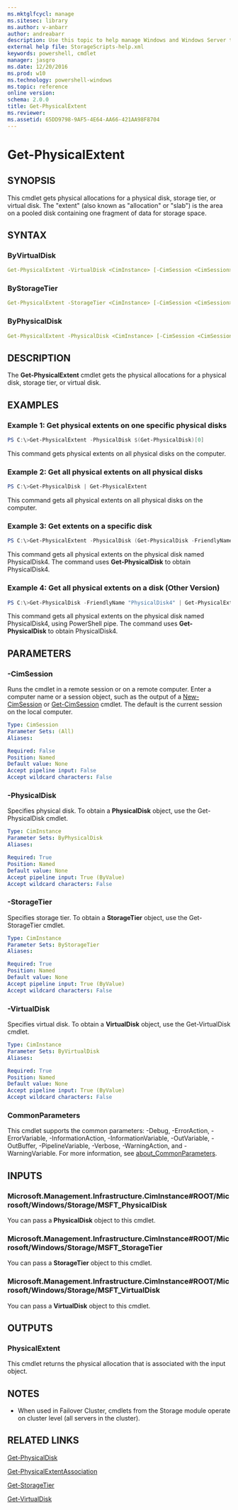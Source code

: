 ```yaml
---
ms.mktglfcycl: manage
ms.sitesec: library
ms.author: v-anbarr
author: andreabarr
description: Use this topic to help manage Windows and Windows Server technologies with Windows PowerShell.
external help file: StorageScripts-help.xml
keywords: powershell, cmdlet
manager: jasgro
ms.date: 12/20/2016
ms.prod: w10
ms.technology: powershell-windows
ms.topic: reference
online version:
schema: 2.0.0
title: Get-PhysicalExtent
ms.reviewer:
ms.assetid: 65DD9798-9AF5-4E64-AA66-421AA98F8704
---
```


# Get-PhysicalExtent

## SYNOPSIS
This cmdlet gets physical allocations for a physical disk, storage tier, or virtual disk. The "extent" (also known as "allocation" or "slab")  is the area on a pooled disk containing one fragment of data for storage space.

## SYNTAX

### ByVirtualDisk
```yaml
Get-PhysicalExtent -VirtualDisk <CimInstance> [-CimSession <CimSession>] [<CommonParameters>]
```

### ByStorageTier
```yaml
Get-PhysicalExtent -StorageTier <CimInstance> [-CimSession <CimSession>] [<CommonParameters>]
```

### ByPhysicalDisk
```yaml
Get-PhysicalExtent -PhysicalDisk <CimInstance> [-CimSession <CimSession>] [<CommonParameters>]
```

## DESCRIPTION
The **Get-PhysicalExtent** cmdlet gets the physical allocations for a physical disk, storage tier, or virtual disk.

## EXAMPLES

### Example 1: Get physical extents on one specific physical disks
```Powershell
PS C:\>Get-PhysicalExtent -PhysicalDisk $(Get-PhysicalDisk)[0]
```
This command gets physical extents on all physical disks on the computer.

### Example 2: Get all physical extents on all physical disks

```Powershell
PS C:\>Get-PhysicalDisk | Get-PhysicalExtent
```

This command gets all physical extents on all physical disks on the computer.

### Example 3: Get extents on a specific disk
```Powershell
PS C:\>Get-PhysicalExtent -PhysicalDisk (Get-PhysicalDisk -FriendlyName "PhysicalDisk4")
```

This command gets all physical extents on the physical disk named PhysicalDisk4.
The command uses **Get-PhysicalDisk** to obtain PhysicalDisk4.

### Example 4: Get all physical extents on a disk (Other Version)
```Powershell
PS C:\>Get-PhysicalDisk -FriendlyName "PhysicalDisk4" | Get-PhysicalExtent
```

This command gets all physical extents on the physical disk named PhysicalDisk4, using PowerShell pipe.
The command uses **Get-PhysicalDisk** to obtain PhysicalDisk4.

## PARAMETERS

### -CimSession
Runs the cmdlet in a remote session or on a remote computer.
Enter a computer name or a session object, such as the output of a [New-CimSession](http://go.microsoft.com/fwlink/p/?LinkId=227967) or [Get-CimSession](http://go.microsoft.com/fwlink/p/?LinkId=227966) cmdlet.
The default is the current session on the local computer.

```yaml
Type: CimSession
Parameter Sets: (All)
Aliases:

Required: False
Position: Named
Default value: None
Accept pipeline input: False
Accept wildcard characters: False
```

### -PhysicalDisk
Specifies physical disk.
To obtain a **PhysicalDisk** object, use the Get-PhysicalDisk cmdlet.

```yaml
Type: CimInstance
Parameter Sets: ByPhysicalDisk
Aliases:

Required: True
Position: Named
Default value: None
Accept pipeline input: True (ByValue)
Accept wildcard characters: False
```

### -StorageTier
Specifies storage tier.
To obtain a **StorageTier** object, use the Get-StorageTier cmdlet.

```yaml
Type: CimInstance
Parameter Sets: ByStorageTier
Aliases:

Required: True
Position: Named
Default value: None
Accept pipeline input: True (ByValue)
Accept wildcard characters: False
```

### -VirtualDisk
Specifies virtual disk.
To obtain a **VirtualDisk** object, use the Get-VirtualDisk cmdlet.

```yaml
Type: CimInstance
Parameter Sets: ByVirtualDisk
Aliases:

Required: True
Position: Named
Default value: None
Accept pipeline input: True (ByValue)
Accept wildcard characters: False
```

### CommonParameters
This cmdlet supports the common parameters: -Debug, -ErrorAction, -ErrorVariable, -InformationAction, -InformationVariable, -OutVariable, -OutBuffer, -PipelineVariable, -Verbose, -WarningAction, and -WarningVariable. For more information, see [about_CommonParameters](http://go.microsoft.com/fwlink/?LinkID=113216).

## INPUTS

### Microsoft.Management.Infrastructure.CimInstance#ROOT/Microsoft/Windows/Storage/MSFT_PhysicalDisk
You can pass a **PhysicalDisk** object to this cmdlet.

### Microsoft.Management.Infrastructure.CimInstance#ROOT/Microsoft/Windows/Storage/MSFT_StorageTier
You can pass a **StorageTier** object to this cmdlet.

### Microsoft.Management.Infrastructure.CimInstance#ROOT/Microsoft/Windows/Storage/MSFT_VirtualDisk
You can pass a **VirtualDisk** object to this cmdlet.

## OUTPUTS

### PhysicalExtent
This cmdlet returns the physical allocation that is associated with the input object.

## NOTES

* When used in Failover Cluster, cmdlets from the Storage module operate on cluster level (all servers in the cluster).

## RELATED LINKS

[Get-PhysicalDisk](./Get-PhysicalDisk.md)

[Get-PhysicalExtentAssociation](./Get-PhysicalExtentAssociation.md)

[Get-StorageTier](./Get-StorageTier.md)

[Get-VirtualDisk](./Get-VirtualDisk.md)

